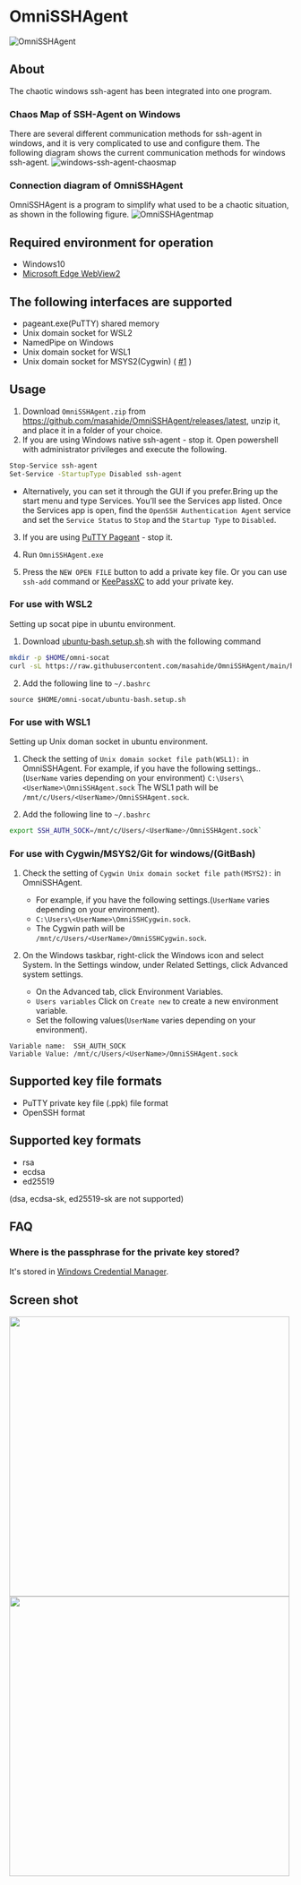 # OmniSSHAgent

![OmniSSHAgent](https://github.com/masahide/OmniSSHAgent/blob/main/build/appicon.png?raw=true)

## About

The chaotic windows ssh-agent has been integrated into one program.

### Chaos Map of SSH-Agent on Windows
There are several different communication methods for ssh-agent in windows, and it is very complicated to use and configure them.
The following diagram shows the current communication methods for windows ssh-agent.
![windows-ssh-agent-chaosmap](https://github.com/masahide/OmniSSHAgent/blob/main/doc/windows-ssh-agent-chaosmap.png?raw=true)


### Connection diagram of OmniSSHAgent 
OmniSSHAgent is a program to simplify what used to be a chaotic situation, as shown in the following figure.
![OmniSSHAgentmap](https://github.com/masahide/OmniSSHAgent/blob/main/doc/OmniSSHAgent.png?raw=true)

## Required environment for operation

- Windows10
- [Microsoft Edge WebView2](https://developer.microsoft.com/en-us/microsoft-edge/webview2/) 

## The following interfaces are supported
- pageant.exe(PuTTY) shared memory
- Unix domain socket for WSL2
- NamedPipe on Windows
- Unix domain socket for WSL1
- Unix domain socket for MSYS2(Cygwin) ( [#1](https://github.com/masahide/OmniSSHAgent/issues/1) )

## Usage

1. Download `OmniSSHAgent.zip` from https://github.com/masahide/OmniSSHAgent/releases/latest, unzip it, and place it in a folder of your choice.
2. If you are using Windows native ssh-agent - stop it. Open powershell with administrator privileges and execute the following.
```bash
Stop-Service ssh-agent
Set-Service -StartupType Disabled ssh-agent
```
  - Alternatively, you can set it through the GUI if you prefer.Bring up the start menu and type Services. You’ll see the Services app listed. 
Once the Services app is open, find the `OpenSSH Authentication Agent` service and set the `Service Status` to `Stop` and the `Startup Type` to `Disabled`.

3. If you are using [PuTTY Pageant](https://www.chiark.greenend.org.uk/~sgtatham/putty/index.html) - stop it.

4. Run `OmniSSHAgent.exe`
5. Press the `NEW OPEN FILE` button to add a private key file. Or you can use `ssh-add` command or [KeePassXC](https://keepassxc.org/) to add your private key.

### For use with WSL2
Setting up socat pipe in ubuntu environment.

1. Download [ubuntu-bash.setup.sh](hack/ubuntu-bash.setup.sh).sh with the following command
```bash
mkdir -p $HOME/omni-socat
curl -sL https://raw.githubusercontent.com/masahide/OmniSSHAgent/main/hack/ubuntu-bash.setup.sh -o $HOME/omni-socat/ubuntu-bash.setup.sh
```
2. Add the following line to `~/.bashrc`
```
source $HOME/omni-socat/ubuntu-bash.setup.sh
```

### For use with WSL1
Setting up Unix doman socket in ubuntu environment.


1. Check the setting of `Unix domain socket file path(WSL1):` in OmniSSHAgent.
For example, if you have the following settings.. (`UserName` varies depending on your environment)
`C:\Users\<UserName>\OmniSSHAgent.sock`
The WSL1 path will be `/mnt/c/Users/<UserName>/OmniSSHAgent.sock`.

2. Add the following line to `~/.bashrc`
```bash
export SSH_AUTH_SOCK=/mnt/c/Users/<UserName>/OmniSSHAgent.sock`
```

### For use with Cygwin/MSYS2/Git for windows/(GitBash)
1. Check the setting of `Cygwin Unix domain socket file path(MSYS2):` in OmniSSHAgent.
   * For example, if you have the following settings.(`UserName` varies depending on your environment).
   * `C:\Users\<UserName>\OmniSSHCygwin.sock`.
   * The Cygwin path will be `/mnt/c/Users/<UserName>/OmniSSHCygwin.sock`.

2. On the Windows taskbar, right-click the Windows icon and select System.
In the Settings window, under Related Settings, click Advanced system settings.
   * On the Advanced tab, click Environment Variables.
   * `Users variables` Click on `Create new` to create a new environment variable.
   * Set the following values(`UserName` varies depending on your environment).
```
Variable name:  SSH_AUTH_SOCK
Variable Value: /mnt/c/Users/<UserName>/OmniSSHAgent.sock
```

## Supported key file formats
- PuTTY private key file (.ppk) file format
- OpenSSH format

## Supported key formats
- rsa
- ecdsa 
- ed25519 

(dsa, ecdsa-sk, ed25519-sk are not supported)


## FAQ

### Where is the passphrase for the private key stored?

It's stored in [Windows Credential Manager](https://support.microsoft.com/en-us/windows/accessing-credential-manager-1b5c916a-6a16-889f-8581-fc16e8165ac0).

## Screen shot

<img src="https://github.com/masahide/OmniSSHAgent/blob/main/doc/screen.png?raw=true" width="500">
<img src="https://github.com/masahide/OmniSSHAgent/blob/main/doc/screen-setup.png?raw=true" width="500">
